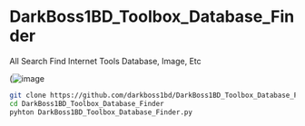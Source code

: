 # DarkBoss1BD_Toolbox_Database_Finder
All Search Find Internet Tools Database, Image, Etc


(![image](https://i.postimg.cc/7h4TczRp/2025-10-26-083646.png)

```bash
git clone https://github.com/darkboss1bd/DarkBoss1BD_Toolbox_Database_Finder.git
cd DarkBoss1BD_Toolbox_Database_Finder
pyhton DarkBoss1BD_Toolbox_Database_Finder.py
```
